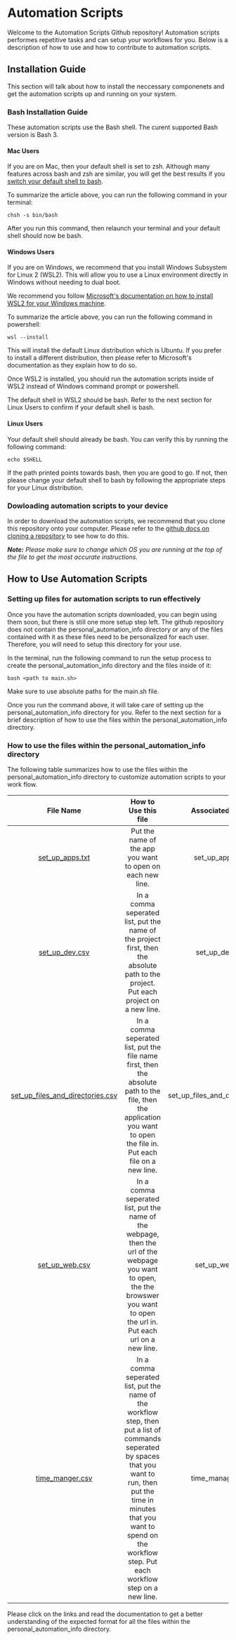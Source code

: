# Automation Scripts

Welcome to the Automation Scripts Github repository! Automation scripts performes repetitive tasks and can setup your workflows for you. Below is a description of how to use and how to contribute to automation scripts.

## Installation Guide 

This section will talk about how to install the neccessary componenets and get the automation scripts up and running on your system.

### Bash Installation Guide

These automation scripts use the Bash shell. The curent supported Bash version is Bash 3. 

#### Mac Users

If you are on Mac, then your default shell is set to zsh. Although many features across bash and zsh are similar, you will get the best results if you [switch your default shell to bash](https://www.cyberciti.biz/faq/change-default-shell-to-bash-on-macos-catalina/).

To summarize the article above, you can run the following command in your terminal:

```chsh -s bin/bash```

After you run this command, then relaunch your terminal and your default shell should now be bash. 

#### Windows Users

If you are on Windows, we recommend that you install Windows Subsystem for Linux 2 (WSL2). This will allow you to use a Linux environment directly in Windows without needing to dual boot. 

We recommend you follow [Microsoft's documentation on how to install WSL2 for your Windows machine](https://learn.microsoft.com/en-us/windows/wsl/install). 

To summarize the article above, you can run the following command in powershell:

```wsl --install```

This will install the default Linux distribution which is Ubuntu. If you prefer to install a different distribution, then please refer to Microsoft's documentation as they explain how to do so. 

Once WSL2 is installed, you should run the automation scripts inside of WSL2 instead of Windows command prompt or powershell. 

The default shell in WSL2 should be bash. Refer to the next section for Linux Users to confirm if your default shell is bash.

#### Linux Users

Your default shell should already be bash. You can verify this by running the following command:

```echo $SHELL```

If the path printed points towards bash, then you are good to go. If not, then please change your default shell to bash by following the appropriate steps for your Linux distribution.

### Dowloading automation scripts to your device

In order to download the automation scripts, we recommend that you clone this repository onto your computer. Please refer to the [github docs on cloning a repository](https://docs.github.com/en/repositories/creating-and-managing-repositories/cloning-a-repository?tool=webui&platform=mac) to see how to do this.

***Note:** Please make sure to change which OS you are running at the top of the file to get the most accurate instructions.*

## How to Use Automation Scripts

### Setting up files for automation scripts to run effectively

Once you have the automation scripts downloaded, you can begin using them soon, but there is still one more setup step left. The github repository does not contain the personal_automation_info directory or any of the files contained with it as these files need to be personalized for each user. Therefore, you will need to setup this directory for your use.

In the terminal, run the following command to run the setup process to create the personal_automation_info directory and the files inside of it:

```bash <path to main.sh>```

Make sure to use absolute paths for the main.sh file.

Once you run the command above, it will take care of setting up the personal_automation_info directory for you. Refer to the next section for a brief description of how to use the files within the personal_automation_info directory.

### How to use the files within the personal_automation_info directory

The following table summarizes how to use the files within the personal_automation_info directory to customize automation scripts to your work flow.

| File Name | How to Use this file | Associated With |
| :-------: | :------------------: | :-------------: |
| [set_up_apps.txt](docs/set_up_apps.md) | Put the name of the app you want to open on each new line. | set_up_apps.sh |
| [set_up_dev.csv](docs/set_up_dev.md) | In a comma seperated list, put the name of the project first, then the absolute path to the project.  Put each project on a new line. | set_up_dev.sh
| [set_up_files_and_directories.csv](docs/run_set_up_files_and_directories.md) | In a comma seperated list, put the file name first, then the absolute path to the file, then the application you want to open the file in. Put each file on a new line. | set_up_files_and_directories.sh |
| [set_up_web.csv](docs/set_up_web.md) | In a comma seperated list, put the name of the webpage, then the url of the webpage you want to open, the the browswer you want to open the url in. Put each url on a new line. | set_up_web.sh |
| [time_manger.csv](docs/time_manager.md) | In a comma seperated list, put the name of the workflow step, then put a list of commands seperated by spaces that you want to run, then put the time in minutes that you want to spend on the workflow step. Put each workflow step on a new line. | time_manager.sh |

Please click on the links and read the documentation to get a better understanding of the expected format for all the files within the personal_automation_info directory.